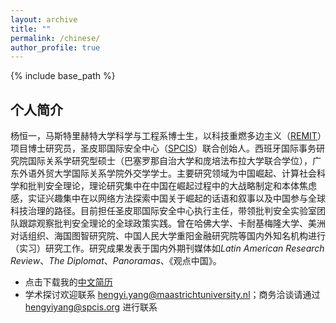 ```yaml
---
layout: archive
title: ""
permalink: /chinese/
author_profile: true
---
```


{% include base_path %}

## 个人简介
杨恒一，马斯特里赫特大学科学与工程系博士生，以科技重燃多边主义（[REMIT](http://remit-research.eu)）项目博士研究员，圣皮耶国际安全中心（[SPCIS](http://www.spcis.org)）联合创始人。西班牙国际事务研究院国际关系学研究型硕士（巴塞罗那自治大学和庞培法布拉大学联合学位），广东外语外贸大学国际关系学院外交学学士。主要研究领域为中国崛起、计算社会科学和批判安全理论，理论研究集中在中国在崛起过程中的大战略制定和本体焦虑感，实证兴趣集中在以网络方法探索中国关于崛起的话语和叙事以及中国参与全球科技治理的路径。目前担任圣皮耶国际安全中心执行主任，带领批判安全实验室团队跟踪观察批判安全理论的全球政策实践。曾在哈佛大学、卡耐基梅隆大学、美洲对话组织、海国图智研究院、中国人民大学重阳金融研究院等国内外知名机构进行（实习）研究工作。研究成果发表于国内外期刊媒体如*Latin American Research Review*、*The Diplomat*、*Panoramas*、《观点中国》。

* 点击下载我的[中文简历](https://hengyi-yang.github.io/files/CV_cn_2022.pdf)
* 学术探讨欢迎联系 [hengyi.yang@maastrichtuniversity.nl](hengyi.yang@maastrichtuniversity.nl)；商务洽谈请通过 [hengyiyang@spcis.org](hengyiyang@spcis.org) 进行联系
